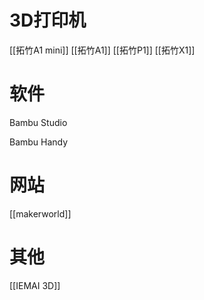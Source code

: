 

# 3D打印机

[[拓竹A1 mini]]
[[拓竹A1]]
[[拓竹P1]]
[[拓竹X1]]

# 软件


Bambu Studio

Bambu Handy

# 网站

[[makerworld]]

# 其他


[[IEMAI 3D]]


